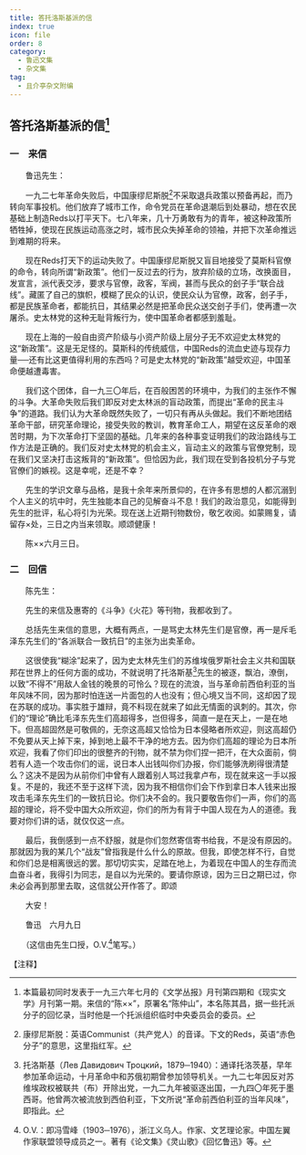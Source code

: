 ```yaml
---
title: 答托洛斯基派的信
index: true
icon: file
order: 8
category:
  - 鲁迅文集
  - 杂文集
tag:  
  - 且介亭杂文附编
---
```


## 答托洛斯基派的信[^①]

### 一　来信

　　鲁迅先生：

　　一九二七年革命失败后，中国康缪尼斯脱[^②]不采取退兵政策以预备再起，而乃转向军事投机。他们放弃了城市工作，命令党员在革命退潮后到处暴动，想在农民基础上制造Reds以打平天下。七八年来，几十万勇敢有为的青年，被这种政策所牺牲掉，使现在民族运动高涨之时，城市民众失掉革命的领袖，并把下次革命推远到难期的将来。

　　现在Reds打天下的运动失败了。中国康缪尼斯脱又盲目地接受了莫斯科官僚的命令，转向所谓“新政策”。他们一反过去的行为，放弃阶级的立场，改换面目，发宣言，派代表交涉，要求与官僚，政客，军阀，甚而与民众的刽子手“联合战线”。藏匿了自己的旗帜，模糊了民众的认识，使民众认为官僚，政客，刽子手，都是民族革命者，都能抗日，其结果必然是把革命民众送交刽子手们，使再遭一次屠杀。史太林党的这种无耻背叛行为，使中国革命者都感到羞耻。

　　现在上海的一般自由资产阶级与小资产阶级上层分子无不欢迎史太林党的这“新政策”。这是无足怪的。莫斯科的传统威信，中国Reds的流血史迹与现存力量──还有比这更值得利用的东西吗？可是史太林党的“新政策”越受欢迎，中国革命便越遭毒害。

　　我们这个团体，自一九三〇年后，在百般困苦的环境中，为我们的主张作不懈的斗争。大革命失败后我们即反对史太林派的盲动政策，而提出“革命的民主斗争”的道路。我们认为大革命既然失败了，一切只有再从头做起。我们不断地团结革命干部，研究革命理论，接受失败的教训，教育革命工人，期望在这反革命的艰苦时期，为下次革命打下坚固的基础。几年来的各种事变证明我们的政治路线与工作方法是正确的。我们反对史太林党的机会主义，盲动主义的政策与官僚党制，现在我们又坚决打击这叛背的“新政策”。但恰因为此，我们现在受到各投机分子与党官僚们的嫉视。这是幸呢，还是不幸？

　　先生的学识文章与品格，是我十余年来所景仰的，在许多有思想的人都沉溺到个人主义的坑中时，先生独能本自己的见解奋斗不息！我们的政治意见，如能得到先生的批评，私心将引为光荣。现在送上近期刊物数份，敬乞收阅。如蒙赐复，请留存×处，三日之内当来领取。顺颂健康！

　　陈××六月三日。

### 二　回信

　　陈先生：

　　先生的来信及惠寄的《斗争》《火花》等刊物，我都收到了。

　　总括先生来信的意思，大概有两点，一是骂史太林先生们是官僚，再一是斥毛泽东先生们的“各派联合一致抗日”的主张为出卖革命。

　　这很使我“糊涂”起来了，因为史太林先生们的苏维埃俄罗斯社会主义共和国联邦在世界上的任何方面的成功，不就说明了托洛斯基[^③]先生的被逐，飘泊，潦倒，以致“不得不”用敌人金钱的晚景的可怜么？现在的流浪，当与革命前西伯利亚的当年风味不同，因为那时怕连送一片面包的人也没有；但心境又当不同，这却因了现在苏联的成功。事实胜于雄辩，竟不料现在就来了如此无情面的讽刺的。其次，你们的“理论”确比毛泽东先生们高超得多，岂但得多，简直一是在天上，一是在地下。但高超固然是可敬佩的，无奈这高超又恰恰为日本侵略者所欢迎，则这高超仍不免要从天上掉下来，掉到地上最不干净的地方去。因为你们高超的理论为日本所欢迎，我看了你们印出的很整齐的刊物，就不禁为你们捏一把汗，在大众面前，倘若有人造一个攻击你们的谣，说日本人出钱叫你们办报，你们能够洗刷得很清楚么？这决不是因为从前你们中曾有人跟着别人骂过我拿卢布，现在就来这一手以报复。不是的，我还不至于这样下流，因为我不相信你们会下作到拿日本人钱来出报攻击毛泽东先生们的一致抗日论。你们决不会的。我只要敬告你们一声，你们的高超的理论，将不受中国大众所欢迎，你们的所为有背于中国人现在为人的道德。我要对你们讲的话，就仅仅这一点。

　　最后，我倒感到一点不舒服，就是你们忽然寄信寄书给我，不是没有原因的。那就因为我的某几个“战友”曾指我是什么什么的原故。但我，即使怎样不行，自觉和你们总是相离很远的罢。那切切实实，足踏在地上，为着现在中国人的生存而流血奋斗者，我得引为同志，是自以为光荣的。要请你原谅，因为三日之期已过，你未必会再到那里去取，这信就公开作答了。即颂

　　大安！

　　鲁迅　六月九日

　　（这信由先生口授，O.V.[^④]笔写。）

【注释】

[^①]:本篇最初同时发表于一九三六年七月的《文学丛报》月刊第四期和《现实文学》月刊第一期。来信的“陈××”，原署名“陈仲山”，本名陈其昌，据一些托派分子的回忆录，当时他是一个托派组织临时中央委员会的委员。

[^②]:康缪尼斯脱：英语Communist（共产党人）的音译。下文的Reds，英语“赤色分子”的意思，这里指红军。

[^③]:托洛斯基（Лев Давидович Троцкий，1879─1940）：通译托洛茨基，早年参加革命运动，十月革命中和苏俄初期曾参加领导机关。一九二七年因反对苏维埃政权被联共（布）开除出党，一九二九年被驱逐出国，一九四〇年死于墨西哥。他曾两次被流放到西伯利亚，下文所说“革命前西伯利亚的当年风味”，即指此。

[^④]:O.V.：即冯雪峰（1903─1976），浙江义乌人。作家、文艺理论家。中国左翼作家联盟领导成员之一。著有《论文集》《灵山歌》《回忆鲁迅》等。
